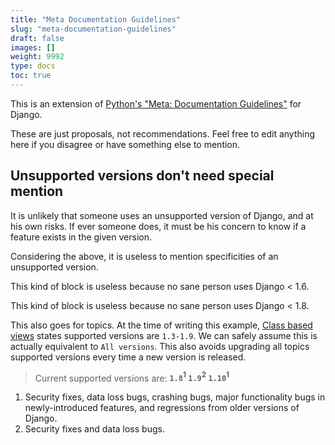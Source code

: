 ```yaml
---
title: "Meta Documentation Guidelines"
slug: "meta-documentation-guidelines"
draft: false
images: []
weight: 9992
type: docs
toc: true
---
```


This is an extension of [Python's "Meta: Documentation Guidelines"][1] for Django.

These are just proposals, not recommendations. Feel free to edit anything here if you disagree or have something else to mention.

[1]: https://www.wikiod.com/python

## Unsupported versions don't need special mention
It is unlikely that someone uses an unsupported version of Django, and at his own risks. If ever someone does, it must be his concern to know if a feature exists in the given version.

Considering the above, it is useless to mention specificities of an unsupported version.

<!-- if version [lt 1.6] -->
This kind of block is useless because no sane person uses Django < 1.6.
<!-- end version if -->

<!-- if version [gte 1.8] -->
This kind of block is useless because no sane person uses Django < 1.8.
<!-- end version if -->

This also goes for topics. At the time of writing this example, [Class based views][1] states supported versions are `1.3-1.9`. We can safely assume this is actually equivalent to `All versions`. This also avoids upgrading all topics supported versions every time a new version is released.

> Current supported versions are: **`1.8`<sup>1</sup> `1.9`<sup>2</sup> `1.10`<sup>1</sup>**

1. Security fixes, data loss bugs, crashing bugs, major functionality bugs in newly-introduced features, and regressions from older versions of Django.
2. Security fixes and data loss bugs.

[1]: https://www.wikiod.com/django/class-based-views

